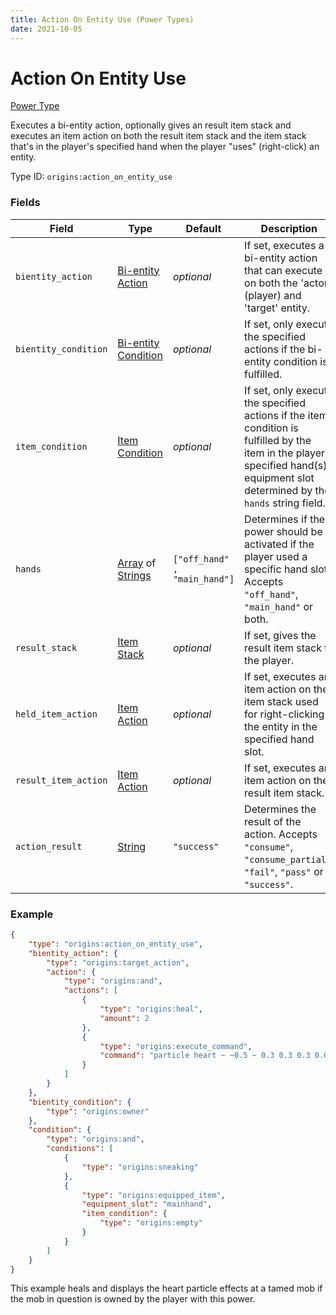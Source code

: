 ```yaml
---
title: Action On Entity Use (Power Types)
date: 2021-10-05
---
```

# Action On Entity Use

[Power Type](../power_types.md)

Executes a bi-entity action, optionally gives an result item stack and executes an item action on both the result item stack and the item stack that's in the player's specified hand when the player "uses" (right-click) an entity.

Type ID: `origins:action_on_entity_use`

### Fields

Field | Type | Default | Description
------|------|---------|-------------
`bientity_action` | [Bi-entity Action](../bientity_actions.md) | _optional_ | If set, executes a bi-entity action that can execute on both the 'actor' (player) and 'target' entity.
`bientity_condition` | [Bi-entity Condition](../bientity_conditions.md) | _optional_ | If set, only execute the specified actions if the bi-entity condition is fulfilled.
`item_condition` | [Item Condition](../item_conditions.md) | _optional_ | If set, only execute the specified actions if the item condition is fulfilled by the item in the player's specified hand(s) equipment slot determined by the `hands` string field.
`hands` | [Array](../data_types/array.md) of [Strings](../data_types/string.md) | `["off_hand" , "main_hand"]` | Determines if the power should be activated if the player used a specific hand slot. Accepts `"off_hand"`, `"main_hand"` or both.
`result_stack` | [Item Stack](../data_types/item_stack.md) | _optional_ | If set, gives the result item stack to the player.
`held_item_action` | [Item Action](../item_actions.md) | _optional_ | If set, executes an item action on the item stack used for right-clicking the entity in the specified hand slot.
`result_item_action` | [Item Action](../item_actions.md) | _optional_ | If set, executes an item action on the result item stack.
`action_result` | [String](../data_types/string.md) | `"success"` | Determines the result of the action. Accepts `"consume"`, `"consume_partial"`, `"fail"`, `"pass"` or `"success"`.

### Example
```json
{
    "type": "origins:action_on_entity_use",
    "bientity_action": {
        "type": "origins:target_action",
        "action": {
            "type": "origins:and",
            "actions": [
                {
                    "type": "origins:heal",
                    "amount": 2
                },
                {
                    "type": "origins:execute_command",
                    "command": "particle heart ~ ~0.5 ~ 0.3 0.3 0.3 0.009 4 normal @a"
                }
            ]
        }
    },
    "bientity_condition": {
        "type": "origins:owner"
    },
    "condition": {
        "type": "origins:and",
        "conditions": [
            {
                "type": "origins:sneaking"
            },
            {
                "type": "origins:equipped_item",
                "equipment_slot": "mainhand",
                "item_condition": {
                    "type": "origins:empty"
                }
            }
        ]
    }
}
```
This example heals and displays the heart particle effects at a tamed mob if the mob in question is owned by the player with this power.